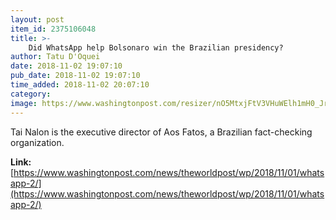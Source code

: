 ```yaml
---
layout: post
item_id: 2375106048
title: >-
    Did WhatsApp help Bolsonaro win the Brazilian presidency?
author: Tatu D'Oquei
date: 2018-11-02 19:07:10
pub_date: 2018-11-02 19:07:10
time_added: 2018-11-02 20:07:10
category: 
image: https://www.washingtonpost.com/resizer/nO5MtxjFtV3VHuWElh1mH0_Jrt0=/1484x0/arc-anglerfish-washpost-prod-washpost.s3.amazonaws.com/public/6O675QNB243VXPNANDXXBGD47A.jpg
---
```


Tai Nalon is the executive director of Aos Fatos, a Brazilian fact-checking organization.

**Link:** [https://www.washingtonpost.com/news/theworldpost/wp/2018/11/01/whatsapp-2/](https://www.washingtonpost.com/news/theworldpost/wp/2018/11/01/whatsapp-2/)

